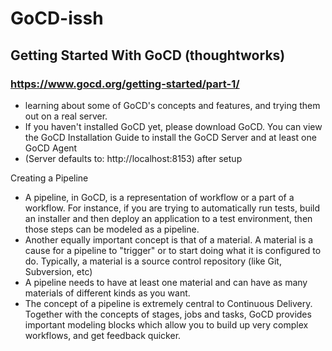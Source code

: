 # GoCD-issh
## Getting Started With GoCD (thoughtworks)
### https://www.gocd.org/getting-started/part-1/

- learning about some of GoCD's concepts and features, and trying them out on a real server.
- If you haven't installed GoCD yet, please download GoCD. You can view the GoCD Installation Guide to install the GoCD Server and at least one GoCD Agent
- (Server defaults to: http://localhost:8153) after setup

Creating a Pipeline
- A pipeline, in GoCD, is a representation of workflow or a part of a workflow. For instance, if you are trying to automatically run tests, build an installer and then deploy an application to a test environment, then those steps can be modeled as a pipeline.
- Another equally important concept is that of a material. A material is a cause for a pipeline to "trigger" or to start doing what it is configured to do. Typically, a material is a source control repository (like Git, Subversion, etc)
- A pipeline needs to have at least one material and can have as many materials of different kinds as you want.
- The concept of a pipeline is extremely central to Continuous Delivery. Together with the concepts of stages, jobs and tasks, GoCD provides important modeling blocks which allow you to build up very complex workflows, and get feedback quicker.
